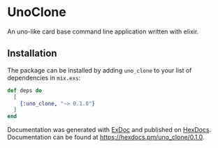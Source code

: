 # UnoClone

An uno-like card base command line application written with elixir.

## Installation

The package can be installed by adding `uno_clone` to your list of dependencies in `mix.exs`:

```elixir
def deps do
  [
    {:uno_clone, "~> 0.1.0"}
  ]
end
```

Documentation was generated with [ExDoc](https://github.com/elixir-lang/ex_doc)
and published on [HexDocs](https://hexdocs.pm). Documentation can
be found at <https://hexdocs.pm/uno_clone/0.1.0>.
